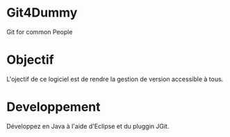 Git4Dummy
=========

Git for common People

Objectif
========
L'ojectif de ce logiciel est de rendre la gestion de version accessible à tous.

Developpement
=============
Développez en Java à l'aide d'Eclipse et du pluggin JGit.

